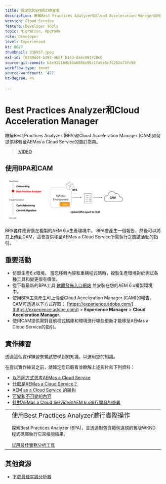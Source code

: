 ```yaml
---
title: 設定您的BPA和CAM專案
description: 瞭解Best Practices Analyzer和Cloud Acceleration Manager如何提供移轉至AEMas a Cloud Service的自訂指南。
version: Cloud Service
feature: Developer Tools
topic: Migration, Upgrade
role: Developer
level: Experienced
kt: 8627
thumbnail: 336957.jpeg
exl-id: f8289dd4-b293-4b8f-b14d-daec091728c0
source-git-commit: b3e9251bdb18a008be95c1fa9e5c79252a74fc98
workflow-type: tm+mt
source-wordcount: '427'
ht-degree: 4%

---
```


# Best Practices Analyzer和Cloud Acceleration Manager

瞭解Best Practices Analyzer (BPA)和Cloud Acceleration Manager (CAM)如何提供移轉至AEMas a Cloud Service的自訂指南。 

>[!VIDEO](https://video.tv.adobe.com/v/336957?quality=12&learn=on)

## 使用BPA和CAM

![BPA與CAM高階圖表](assets/bpa-cam-diagram.png)

BPA套件應安裝在複製的AEM 6.x生產環境中。 BPA會產生一個報告，然後可以將其上傳到CAM，這會提供移至AEMas a Cloud Service所需執行之關鍵活動的指引。

## 重要活動

+ 仿製生產6.x環境。 當您移轉內容和重構程式碼時，複製生產環境對於測試各種工具和變更很有價值。
+ 從下載最新的BPA工具 [軟體發佈入口網站](https://experience.adobe.com/#/downloads/content/software-distribution/en/aemcloud.html) 並安裝在您的AEM 6.x複製環境中。
+ 使用BPA工具產生可上傳至Cloud Acceleration Manager (CAM)的報告。 CAM可透過以下方式存取： [https://experience.adobe.com/](https://experience.adobe.com/) > **Experience Manager** > **Cloud Acceleration Manager**.
+ 使用CAM提供需對目前程式碼庫和環境進行哪些更新才能移至AEMas a Cloud Service的指引。

## 實作練習

透過這個實作練習來嘗試您學到的知識，以運用您的知識。

在嘗試實作練習之前，請確定您已觀看並瞭解上述影片和下列資料：

+ [以不同方式思考AEMas a Cloud Service](./introduction.md)
+ [什麼是AEMas a Cloud Service？](https://experienceleague.adobe.com/docs/experience-manager-learn/cloud-service/introduction/what-is-aem-as-a-cloud-service.html?lang=en)
+ [AEM as a Cloud Service 的架构](https://experienceleague.adobe.com/docs/experience-manager-learn/cloud-service/introduction/architecture.html?lang=en)
+ [可變和不可變的內容](https://experienceleague.adobe.com/docs/experience-manager-learn/cloud-service/developing/basics/mutable-immutable.html?lang=en)
+ [針對AEMas a Cloud Service和AEM 6.x進行開發的差異](https://experienceleague.adobe.com/docs/experience-manager-cloud-service/implementing/developing/development-guidelines.html#developing)

<table style="border-width:0">
    <tr>
        <td style="width:150px">
            <a  rel="noreferrer"
                target="_blank"
                href="https://github.com/adobe/aem-cloud-engineering-video-series-exercises/tree/session1-differently#bootcamp---session-1-introduction-and-thinking-differently"><img alt="實作練習GitHub存放庫" src="./assets/github.png"/>
            </a>        
        </td>
        <td style="width:100%;margin-bottom:1rem;">
            <div style="font-size:1.25rem;font-weight:400;">使用Best Practices Analyzer進行實際操作</div>
            <p style="margin:1rem 0">
                探索Best Practices Analyzer (BPA)，並透過對包含範例違規的舊版WKND程式碼庫執行它來檢閱結果。
            </p>
            <a  rel="noreferrer"
                target="_blank"
                href="https://github.com/adobe/aem-cloud-engineering-video-series-exercises/tree/session1-differently#bootcamp---session-1-introduction-and-thinking-differently" class="spectrum-Button spectrum-Button--primary spectrum-Button--sizeM">
                <span class="spectrum-Button-label has-no-wrap has-text-weight-bold">試用最佳實務分析工具</span>
            </a>
        </td>
    </tr>
</table>


## 其他資源

+ [下载最佳实践分析器](https://experience.adobe.com/#/downloads/content/software-distribution/en/aemcloud.html?fulltext=Best*+Practices*+Analyzer*&amp;orderby=%40jcr%3Acontent%2Fjcr%3AlastModified&amp;orderby.sort=desc&amp;layout=list&amp;p.offset=0&amp;p.limit=1)